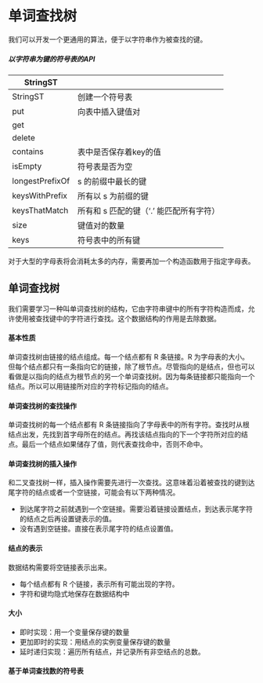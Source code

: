 # 单词查找树

我们可以开发一个更通用的算法，便于以字符串作为被查找的键。

##### 以字符串为键的符号表的API

| StringST        |                                         |
| --------------- | --------------------------------------- |
| StringST        | 创建一个符号表                          |
| put             | 向表中插入键值对                        |
| get             |                                         |
| delete          |                                         |
| contains        | 表中是否保存着key的值                   |
| isEmpty         | 符号表是否为空                          |
| longestPrefixOf | s 的前缀中最长的键                      |
| keysWithPrefix  | 所有以 s 为前缀的键                     |
| keysThatMatch   | 所有和 s 匹配的键（‘.’ 能匹配所有字符） |
| size            | 键值对的数量                            |
| keys            | 符号表中的所有键                        |

对于大型的字母表将会消耗太多的内存，需要再加一个构造函数用于指定字母表。

## 单词查找树

我们需要学习一种叫单词查找树的结构，它由字符串键中的所有字符构造而成，允许使用被查找键中的字符进行查找。这个数据结构的作用是去除数据。

#### 基本性质

单词查找树由链接的结点组成。每一个结点都有 R 条链接。R 为字母表的大小。但每个结点都只有一条指向它的链接，除了根节点。尽管指向的是结点，但也可以看做是以指向的结点为根节点的另一个单词查找树。因为每条链接都只能指向一个结点。所以可以用链接所对应的字符标记指向的结点。

#### 单词查找树的查找操作

单词查找树的每一个结点都有 R 条链接指向了字母表中的所有字符。查找时从根结点出发，先找到首字母所在的结点。再找该结点指向的下一个字符所对应的结点。最后一个结点如果储存了值，则代表查找命中，否则不命中。

#### 单词查找树的插入操作

和二叉查找树一样，插入操作需要先进行一次查找。这意味着沿着被查找的键到达尾字符的结点或者一个空链接，可能会有以下两种情况。

- 到达尾字符之前就遇到一个空链接。需要沿着链接设置结点，到达表示尾字符的结点之后再设置键表示的值。
- 没有遇到空链接。直接在表示尾字符的结点设置值。

#### 结点的表示

数据结构需要将空链接表示出来。

- 每个结点都有 R 个链接，表示所有可能出现的字符。
- 字符和键均隐式地保存在数据结构中

#### 大小

- 即时实现：用一个变量保存键的数量
- 更加即时的实现：用结点的实例变量保存键的数量
- 延时递归实现：遍历所有结点，并记录所有非空结点的总数。

#### 基于单词查找数的符号表